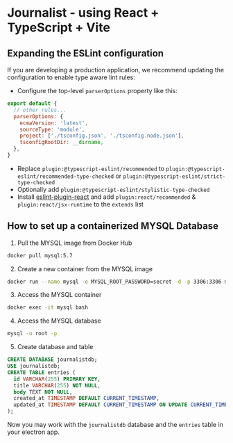 # Journalist - using React + TypeScript + Vite


## Expanding the ESLint configuration

If you are developing a production application, we recommend updating the configuration to enable type aware lint rules:

- Configure the top-level `parserOptions` property like this:

```js
export default {
  // other rules...
  parserOptions: {
    ecmaVersion: 'latest',
    sourceType: 'module',
    project: ['./tsconfig.json', './tsconfig.node.json'],
    tsconfigRootDir: __dirname,
  },
}
```

- Replace `plugin:@typescript-eslint/recommended` to `plugin:@typescript-eslint/recommended-type-checked` or `plugin:@typescript-eslint/strict-type-checked`
- Optionally add `plugin:@typescript-eslint/stylistic-type-checked`
- Install [eslint-plugin-react](https://github.com/jsx-eslint/eslint-plugin-react) and add `plugin:react/recommended` & `plugin:react/jsx-runtime` to the `extends` list

## How to set up a containerized MYSQL Database

1. Pull the MYSQL image from Docker Hub

```bash
docker pull mysql:5.7
```

2. Create a new container from the MYSQL image

```bash
docker run --name mysql -e MYSQL_ROOT_PASSWORD=secret -d -p 3306:3306 mysql:5.7
```

3. Access the MYSQL container

```bash
docker exec -it mysql bash
```

4. Access the MYSQL database

```bash
mysql -u root -p
```

5. Create database and table

```sql
CREATE DATABASE journalistdb;
USE journalistdb;
CREATE TABLE entries (
  id VARCHAR(255) PRIMARY KEY,
  title VARCHAR(255) NOT NULL,
  body TEXT NOT NULL,
  created_at TIMESTAMP DEFAULT CURRENT_TIMESTAMP,
  updated_at TIMESTAMP DEFAULT CURRENT_TIMESTAMP ON UPDATE CURRENT_TIMESTAMP,
);
```
Now you may work with the `journalistdb` database and the `entries` table in your electron app.